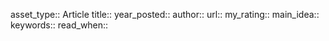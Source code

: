 asset_type:: Article
title:: 
year_posted::
author::
url::
my_rating::
main_idea::
keywords::
read_when::